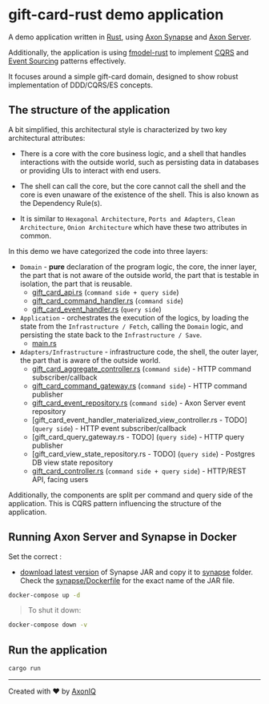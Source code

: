 # gift-card-rust demo application

A demo application written in [Rust](https://www.rust-lang.org/),
using [Axon Synapse](https://library.axoniq.io/synapse-quick-start/development/index.html)
and [Axon Server](https://developer.axoniq.io/axon-server-enterprise/overview).

Additionally, the application is using [fmodel-rust](../fmodel-rust) to
implement [CQRS](https://martinfowler.com/bliki/CQRS.html)
and [Event Sourcing](https://martinfowler.com/eaaDev/EventSourcing.html) patterns effectively.

It focuses around a simple gift-card domain, designed to show robust implementation of DDD/CQRS/ES concepts.

## The structure of the application

A bit simplified, this architectural style is characterized by two key architectural attributes:

- There is a core with the core business logic, and a shell that handles interactions with the outside world, such as
  persisting data in databases or providing UIs to interact with end users.
- The shell can call the core, but the core cannot call the shell and the core is even unaware of the existence of the
  shell. This is also known as the Dependency Rule(s).

- It is similar to `Hexagonal Architecture`, `Ports and Adapters`, `Clean Architecture`, `Onion Architecture` which have
  these two attributes in common.

In this demo we have categorized the code into three layers:

- `Domain` - **pure** declaration of the program logic, the core, the inner layer, the part that is not aware of the
  outside world, the part that is testable in isolation, the part that is reusable.
  - [gift_card_api.rs](src/gift_card_api.rs) (`command side + query side`)
  - [gift_card_command_handler.rs](src/command/gift_card_command_handler.rs) (`command side`)
  - [gift_card_event_handler.rs](src/query/gift_card_event_handler.rs) (`query side`)
- `Application` - orchestrates the execution of the logics, by loading the state from the `Infrastructure / Fetch`,
  calling the `Domain` logic, and persisting the state back to the `Infrastructure / Save`.
  - [main.rs](src/main.rs)
- `Adapters/Infrastructure` - infrastructure code, the shell, the outer layer, the part that is aware of the outside
  world.
  - [gift_card_aggregate_controller.rs](src/command/gift_card_aggregate_controller.rs) (`command side`) - HTTP command
    subscriber/callback
  - [gift_card_command_gateway.rs](src/command/gift_card_command_gateway.rs) (`command side`) - HTTP command publisher
  - [gift_card_event_repository.rs](src/command/gift_card_event_repository.rs) (`command side`) - Axon Server event
    repository
  - [gift_card_event_handler_materialized_view_controller.rs - TODO] (`query side`) - HTTP event subscriber/callback
  - [gift_card_query_gateway.rs - TODO] (`query side`) - HTTP query publisher
  - [gift_card_view_state_repository.rs - TODO] (`query side`) - Postgres DB view state repository
  - [gift_card_controller.rs](src/gift_card_controller.rs) (`command side + query side`) - HTTP/REST API, facing users

Additionally, the components are split per command and query side of the application. This is CQRS pattern influencing
the structure of the application.

## Running Axon Server and Synapse in Docker

Set the correct :

- [download latest version](https://download.axoniq.io/axonserver/axon-synapse.zip) of Synapse JAR and copy it
  to [synapse](synapse) folder. Check the [synapse/Dockerfile](synapse/Dockerfile) for the exact name of the JAR file.

```bash
docker-compose up -d
```

> To shut it down:

```bash
docker-compose down -v
```

## Run the application

```bash
cargo run
```

---

Created with :heart: by [AxonIQ](http://axoniq.io)

[axon]: https://axoniq.io/